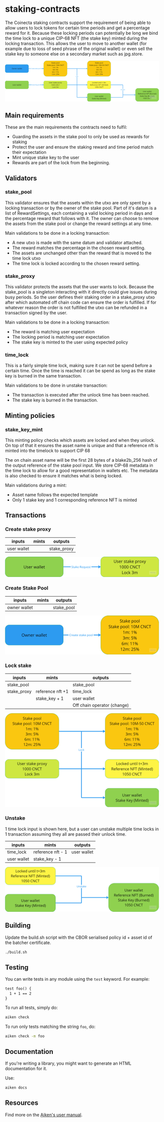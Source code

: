 # staking-contracts

The Coinecta staking contracts support the requirement of being able to allow
users to lock tokens for certain time periods and get a percentage reward for
it. Because these locking periods can potentially be long we bind the time lock
to a unique CIP-68 NFT (the stake key) minted during the locking transaction.
This allows the user to move to another wallet (for example due to loss of seed
phrase of the original wallet) or even sell the stake key to someone else on a
secondary market such as jpg.store.

![Staking overview](img/coinecta-staking-overview.png)

## Main requirements

These are the main requirements the contracts need to fulfil:

- Guarding the assets in the stake pool to only be used as rewards for staking
- Protect the user and ensure the staking reward and time period match their
  expectation
- Mint unique stake key to the user
- Rewards are part of the lock from the beginning.

## Validators

### stake_pool

This validator ensures that the assets within the utxo are only spent by a
locking transaction or by the owner of the stake pool. Part of it's datum is a
list of RewardSettings, each containing a valid locking period in days and the
percentage reward that follows with it. The owner can choose to remove the
assets from the stake pool or change the reward settings at any time.

Main validations to be done in a locking transaction:

- A new utxo is made with the same datum and validator attached.
- The reward matches the percentage in the chosen reward setting.
- The assets are unchanged other than the reward that is moved to the time lock
  utxo
- The time lock is locked according to the chosen reward setting.

### stake_proxy

This validator protects the assets that the user wants to lock. Because the
stake_pool is a singleton interacting with it directly could give issues during
busy periods. So the user defines their staking order in a stake_proxy utxo
after which automated off chain code can ensure the order is fulfilled. If for
whatever reason the order is not fulfilled the utxo can be refunded in a
transaction signed by the user.

Main validations to be done in a locking transaction:

- The reward is matching user expectation
- The locking period is matching user expectation
- The stake key is minted to the user using expected policy

### time_lock

This is a fairly simple time lock, making sure it can not be spend before a
certain time. Once the time is reached it can be spend as long as the stake key
is burned in the same transaction.

Main validations to be done in unstake transaction:

- The transaction is executed after the unlock time has been reached.
- The stake key is burned in the transaction.

## Minting policies

### stake_key_mint

This minting policy checks which assets are locked and when they unlock. On top
of that it ensures the asset name is unique and that a reference nft is minted
into the timelock to support CIP 68

The on chain asset name will be the first 28 bytes of a blake2b_256 hash of the
output reference of the stake pool input. We store CIP-68 metadata in the time
lock to allow for a good representation in wallets etc. The metadata is also
checked to ensure it matches what is being locked.

Main validations during a mint:

- Asset name follows the expected template
- Only 1 stake key and 1 corresponding reference NFT is minted

## Transactions

### Create stake proxy

| inputs      | mints | outputs     |
| ----------- | ----- | ----------- |
| user wallet |       | stake_proxy |

![Create stake proxy](img/coinecta-staking-create-proxy.png)

### Create Stake Pool

| inputs       | mints | outputs    |
| ------------ | ----- | ---------- |
| owner wallet |       | stake_pool |

![Create stake pool](img/coinecta-staking-create-pool.png)

### Lock stake

| inputs      | mints            | outputs                     |
| ----------- | ---------------- | --------------------------- |
| stake_pool  |                  | stake_pool                  |
| stake_proxy | reference nft +1 | time_lock                   |
|             | stake_key + 1    | user wallet                 |
|             |                  | Off chain operator (change) |

![Lock stake](img/coinecta-staking-lock.png)

### Unstake

1 time lock input is shown here, but a user can unstake multiple time locks in 1
transaction assuming they all are passed their unlock time.

| inputs      | mints             | outputs     |
| ----------- | ----------------- | ----------- |
| time_lock   | reference nft - 1 | user wallet |
| user wallet | stake_key - 1     |             |

![Unstake](img/coinecta-staking-unstake.png)

## Building

Update the build.sh script with the CBOR serialised policy id + asset id of the
batcher certificate.

```sh
./build.sh
```

## Testing

You can write tests in any module using the `test` keyword. For example:

```gleam
test foo() {
  1 + 1 == 2
}
```

To run all tests, simply do:

```sh
aiken check
```

To run only tests matching the string `foo`, do:

```sh
aiken check -m foo
```

## Documentation

If you're writing a library, you might want to generate an HTML documentation
for it.

Use:

```sh
aiken docs
```

## Resources

Find more on the [Aiken's user manual](https://aiken-lang.org).
